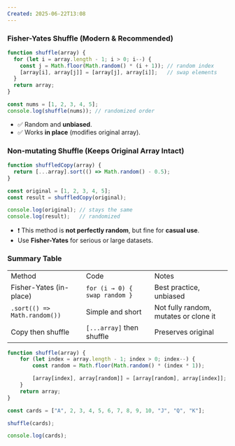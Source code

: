 ```yaml
---
Created: 2025-06-22T13:08
---
```

### **Fisher-Yates Shuffle (Modern & Recommended)**

```JavaScript
function shuffle(array) {
  for (let i = array.length - 1; i > 0; i--) {
    const j = Math.floor(Math.random() * (i + 1)); // random index
    [array[i], array[j]] = [array[j], array[i]];   // swap elements
  }
  return array;
}

const nums = [1, 2, 3, 4, 5];
console.log(shuffle(nums)); // randomized order
```

- ✅ Random and **unbiased**.
- ✅ Works **in place** (modifies original array).

  

### **Non-mutating Shuffle (Keeps Original Array Intact)**

```JavaScript
function shuffledCopy(array) {
  return [...array].sort(() => Math.random() - 0.5);
}

const original = [1, 2, 3, 4, 5];
const result = shuffledCopy(original);

console.log(original); // stays the same
console.log(result);   // randomized
```

- ❗ This method is **not perfectly random**, but fine for **casual use**.
- Use **Fisher-Yates** for serious or large datasets.

  

### Summary Table

|   |   |   |
|---|---|---|
|Method|Code|Notes|
|Fisher-Yates (in-place)|`for (i → 0) { swap random }`|Best practice, unbiased|
|`.sort(() => Math.random())`|Simple and short|Not fully random, mutates or clone it|
|Copy then shuffle|`[...array]` then shuffle|Preserves original|

  

```JavaScript
function shuffle(array) {
    for (let index = array.length - 1; index > 0; index--) {
        const random = Math.floor(Math.random() * (index * 1));

        [array[index], array[random]] = [array[random], array[index]];
    }
    return array;
}

const cards = ["A", 2, 3, 4, 5, 6, 7, 8, 9, 10, "J", "Q", "K"];

shuffle(cards);

console.log(cards);
```